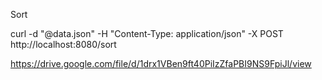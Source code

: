 Sort


curl -d "@data.json"  -H "Content-Type: application/json"  -X POST http://localhost:8080/sort


https://drive.google.com/file/d/1drx1VBen9ft40PiIzZfaPBI9NS9FpiJl/view
